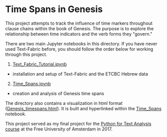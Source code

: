 # Time Spans in Genesis

This project attempts to track the influence of time markers throughout clause chains within the book of Genesis. The purpose is to explore the relationship between time indicators and the verb forms they "govern."

There are two main Jupyter notebooks in this directory. If you have never used Text-Fabric before, you should follow the order below for working through this project.

1. [Text_Fabric_Tutorial.ipynb](Text_Fabric_Tutorial.ipynb)
  * installation and setup of Text-Fabric and the ETCBC Hebrew data
2. [Time_Spans.ipynb](Time_Spans.ipynb)
  * creation and analysis of Genesis time spans

The directory also contains a visualization in html format ([Genesis_timespans.html](Genesis_timespans.html)). It is built and hyperlinked within the [Time_Spans](Time_Spans.ipynb) notebook.

This project served as my final project for the [Python for Text Analysis course](https://github.com/evanmiltenburg/python-for-text-analysis) at the Free University of Amsterdam in 2017.
